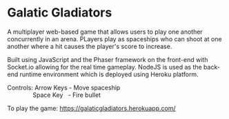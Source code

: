 # Galatic Gladiators

A multiplayer web-based game that allows users to play one another concurrently in an arena. PLayers play as spaceships who can shoot at one another where a hit causes the player's score to increase.

Built using JavaScript and the Phaser framework on the front-end with Socket.io allowing for the real time gameplay. NodeJS is used as the back-end runtime environment which is deployed using Heroku platform.

Controls: Arrow Keys -  Move spaceship  
&nbsp;&nbsp;&nbsp;&nbsp;&nbsp;&nbsp;&nbsp;&nbsp;&nbsp;&nbsp;&nbsp;&nbsp;&nbsp;&nbsp; Space Key &nbsp;&nbsp;- Fire bullet
      
To play the game:  https://galaticgladiators.herokuapp.com/
